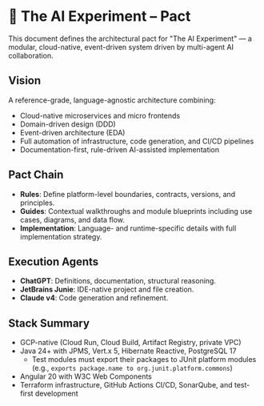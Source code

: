 # 📘 The AI Experiment – Pact

This document defines the architectural pact for "The AI Experiment" — a modular, cloud-native, event-driven system driven by multi-agent AI collaboration.

## Vision

A reference-grade, language-agnostic architecture combining:

* Cloud-native microservices and micro frontends
* Domain-driven design (DDD)
* Event-driven architecture (EDA)
* Full automation of infrastructure, code generation, and CI/CD pipelines
* Documentation-first, rule-driven AI-assisted implementation

## Pact Chain

* **Rules**: Define platform-level boundaries, contracts, versions, and principles.
* **Guides**: Contextual walkthroughs and module blueprints including use cases, diagrams, and data flow.
* **Implementation**: Language- and runtime-specific details with full implementation strategy.

## Execution Agents

* **ChatGPT**: Definitions, documentation, structural reasoning.
* **JetBrains Junie**: IDE-native project and file creation.
* **Claude v4**: Code generation and refinement.

## Stack Summary

* GCP-native (Cloud Run, Cloud Build, Artifact Registry, private VPC)
* Java 24+ with JPMS, Vert.x 5, Hibernate Reactive, PostgreSQL 17
  * Test modules must export their packages to JUnit platform modules (e.g., `exports package.name to org.junit.platform.commons`)
* Angular 20 with W3C Web Components
* Terraform infrastructure, GitHub Actions CI/CD, SonarQube, and test-first development
